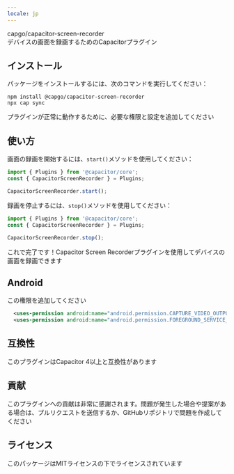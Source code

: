```yaml
---
locale: jp
---
```


capgo/capacitor-screen-recorder  
デバイスの画面を録画するためのCapacitorプラグイン

## インストール  
パッケージをインストールするには、次のコマンドを実行してください：  
```
npm install @capgo/capacitor-screen-recorder
npx cap sync
```  
プラグインが正常に動作するために、必要な権限と設定を追加してください

## 使い方  
画面の録画を開始するには、`start()`メソッドを使用してください：  
```typescript
import { Plugins } from '@capacitor/core';
const { CapacitorScreenRecorder } = Plugins;

CapacitorScreenRecorder.start();
```

録画を停止するには、`stop()`メソッドを使用してください：  
```typescript
import { Plugins } from '@capacitor/core';
const { CapacitorScreenRecorder } = Plugins;

CapacitorScreenRecorder.stop();
```

これで完了です！Capacitor Screen Recorderプラグインを使用してデバイスの画面を録画できます  
## Android  

この権限を追加してください  
```xml
  <uses-permission android:name="android.permission.CAPTURE_VIDEO_OUTPUT" />
  <uses-permission android:name="android.permission.FOREGROUND_SERVICE_MEDIA_PROJECTION" />
```

## 互換性  
このプラグインはCapacitor 4以上と互換性があります

## 貢献  
このプラグインへの貢献は非常に感謝されます。問題が発生した場合や提案がある場合は、プルリクエストを送信するか、GitHubリポジトリで問題を作成してください

## ライセンス  
このパッケージはMITライセンスの下でライセンスされています
